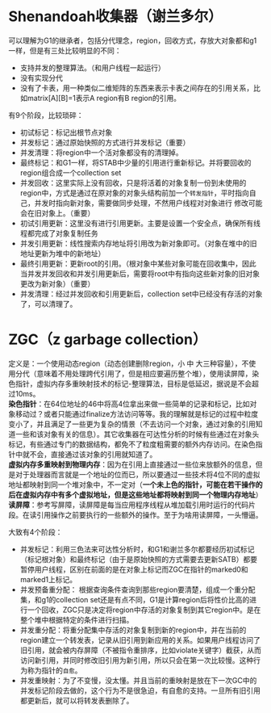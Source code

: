 # Shenandoah收集器（谢兰多尔）  
可以理解为G1的继承者，包括分代理念，region，回收方式，存放大对象都和g1一样，但是有三处比较明显的不同：
- 支持并发的整理算法。（和用户线程一起运行）
- 没有实现分代
- 没有了卡表，用一种类似二维矩阵的东西来表示卡表之间存在的引用关系，比如matrix[A][B]=1表示A region有B region的引用。  

有9个阶段，比较琐碎：
- 初试标记：标记出根节点对象
- 并发标记：通过原始快照的方式进行并发标记（重要）
- 并发清理：将region中一个活对象都没有的清理掉。
- 最终标记：和G1一样，将STAB中少量的引用进行重新标记。并将要回收的region组合成一个collection set
- 并发回收：这里实际上没有回收，只是将活着的对象复制一份到未使用的region中，方式是通过在原对象的对象头结构前加一个`转发指针`，平时指向自己，并发时指向新对象，需要做同步处理，不然用户线程对对象进行
修改可能会在旧对象上。（重要）
- 初试引用更新：这里没有进行引用更新。主要是设置一个安全点，确保所有线程都完成了对象复制任务
- 并发引用更新：线性搜索内存地址将引用改为新对象即可。（对象在堆中的旧地址更新为堆中的新地址）
- 最终引用更新：更新root的引用。（根对象中某些对象可能在回收集中，因此当并发并发回收和并发引用更新后，需要将root中有指向这些新对象的旧对象更改为新对象）（重要）
- 并发清理：经过并发回收和引用更新后，collection set中已经没有存活的对象了，可以清理了。  

# ZGC（z garbage collection）  
定义是：一个使用动态region（动态创建删除region，小 中 大三种容量），不使用分代（意味着不用处理跨代引用了，但是相应要遍历整个堆），使用读屏障，染色指针，虚拟内存多重映射技术的标记-整理算法，目标是低延迟，据说是不会超过10ms。  
**染色指针**：在64位地址的46中将高4位拿出来做一些简单的记录和标记，比如对象移动过？或者只能通过finalize方法访问等等。我的理解就是标记的过程中粒度变小了，并且满足了一些更为复杂的情景（不去访问一个对象，通过对象的引用知道一些和该对象有关的信息）。其它收集器在可达性分析的时候有些通过在对象头标记，有些通过专门的数据结构，都免不了粒度粗需要的额外内存访问。在染色指针中就不会，直接通过该对象的引用就知道了。  
**虚拟内存多重映射到物理内存**：因为在引用上直接通过一些位来放额外的信息，但是对于处理器而言就是一个地址的位而已，所以要通过一些技术将4位不同的虚拟地址都映射到同一个堆对象中，不一定对（**一个未上色的指针，可能在若干操作的后在虚拟内存中有多个虚拟地址，但是这些地址都将映射到同一个物理内存地址**）  
**读屏障**：参考写屏障，读屏障是每当应用程序线程从堆加载引用时运行的代码片段。在读引用操作之前要执行的一些额外的操作。至于为啥用读屏障，一头懵逼。 

大致有4个阶段：
- 并发标记：利用三色法来可达性分析时，和G1和谢兰多尔都要经历初试标记（标记根对象）和最终标记（由于是原始快照的方式需要去更新SATB）都要暂停用户线程，区别在前面的是在对象上标记而ZGC在指针的marked0和marked1上标记。  
- 并发预备重分配： 根据查询条件查询到那些region要清楚，组成一个重分配集，和g1的collection set还是有点不同，G1是计算region后将性价比高的进行一个回收，ZGC只是决定将region中存活的对象复制到其它region中。是在整个堆中根据特定的条件进行扫描。
- 并发重分配：将重分配集中存活的对象复制到新的region中，并在当前的region建立一个转发表，记录从旧引用到新应用的关系。如果用户线程访问了旧引用，就会被内存屏障（不被指令重排序，比如violate关键字）截获，从而访问新引用，并同时修改旧引用为新引用，所以只会在第一次比较慢。这种行为称为指针的`自愈`。  
- 并发重映射：为了不变慢，没太懂。并且当前的重映射是放在下一次GC中的并发标记阶段去做的，这个行为不是很急迫，有自愈的支持。一旦所有旧引用都更新后，就可以将转发表删除了。




